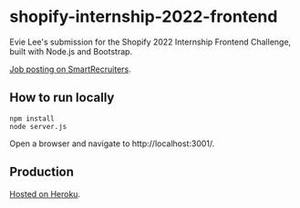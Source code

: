 # shopify-internship-2022-frontend
Evie Lee's submission for the Shopify 2022 Internship Frontend Challenge, built with Node.js and Bootstrap.

[Job posting on SmartRecruiters](https://jobs.smartrecruiters.com/Shopify/743999796507853-frontend-developer-intern-summer-2022-remote-us-canada-).

## How to run locally

```shell
npm install
node server.js
```

Open a browser and navigate to http://localhost:3001/.

## Production

[Hosted on Heroku](https://shopify-intern-frontend-2022.herokuapp.com/).
